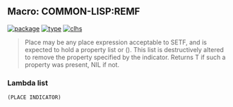 ## Macro: COMMON-LISP:REMF
[![package](https://img.shields.io/badge/Package-COMMON--LISP-5f9ea0.svg?style=social&colorA=999999)](../) [![type](https://img.shields.io/badge/Type-Macro-5f9ea0.svg?style=social&colorA=999999)](../#macro) [![clhs](https://img.shields.io/badge/CLHS-REMF-5f9ea0.svg?style=social&colorA=999999)](http://www.lispworks.com/documentation/HyperSpec/Body/m_remf.htm) 

> Place may be any place expression acceptable to SETF, and is expected
> to hold a property list or (). This list is destructively altered to
> remove the property specified by the indicator. Returns T if such a
> property was present, NIL if not.

### Lambda list
```
(PLACE INDICATOR)
```
